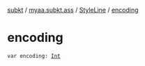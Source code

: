 [subkt](../../index.md) / [myaa.subkt.ass](../index.md) / [StyleLine](index.md) / [encoding](./encoding.md)

# encoding

`var encoding: `[`Int`](https://kotlinlang.org/api/latest/jvm/stdlib/kotlin/-int/index.html)
